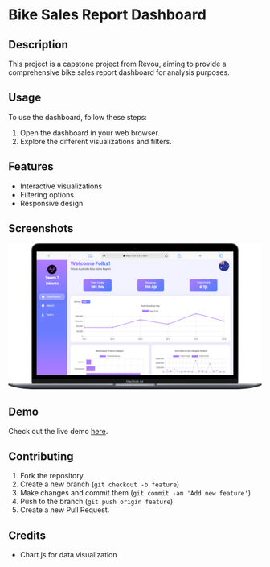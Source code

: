 # Bike Sales Report Dashboard

## Description
This project is a capstone project from Revou, aiming to provide a comprehensive bike sales report dashboard for analysis purposes.

## Usage
To use the dashboard, follow these steps:
1. Open the dashboard in your web browser.
2. Explore the different visualizations and filters.

## Features
- Interactive visualizations
- Filtering options
- Responsive design

## Screenshots
![Desktop View](screenshot/desktop.png)

## Demo
Check out the live demo [here](https://revou-team7-jakarta.netlify.app).

## Contributing
1. Fork the repository.
2. Create a new branch (`git checkout -b feature`)
3. Make changes and commit them (`git commit -am 'Add new feature'`)
4. Push to the branch (`git push origin feature`)
5. Create a new Pull Request.

## Credits
- Chart.js for data visualization

